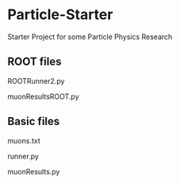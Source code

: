 # Particle-Starter
Starter Project for some Particle Physics Research

## ROOT files
ROOTRunner2.py

muonResultsROOT.py

## Basic files
muons.txt

runner.py

muonResults.py
